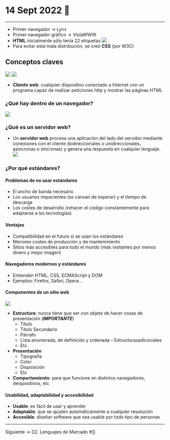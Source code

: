 # 14 Sept 2022 🦂
---
- Primer navegador -> Lynx
- Primer navegador gráfico -> ViolaWWW
- **HTML** inicialmente sólo tenía 22 etiquetas
![](./img/error%20web%201.png|500)
- Para evitar esta mala distribución, se creó **CSS** (por W3C)

## Conceptos claves
![](./img/cliente%20servidor.png|500)
![](cliente%20servidor%202.png)

- **Cliente web**: cualquier dispositivo conectado a Internet con un programa capaz de realizar peticiones http  y mostrar las páginas HTML

### ¿Qué hay dentro de un navegador?
![](navegador%201.png)

### ¿Qué es un servidor web?
- Un **servidor web** procesa una aplicación del lado del servidor mediante conexiones con el cliente (bidireccionales o unidireccionales, asíncronas o síncronas) y genera una respuesta en cualquier lenguaje.
![](servidor%20web.png)

### ¿Por qué estándares?
#### Problemas de no usar estándares
- El ancho de banda necesario
- Los usuarios impacientes (se cansan de esperar) y el tiempo de descarga
- Los costes de desarrollo (rehacer el código constantemente para adaptarse a las tecnologías)

#### Ventajas
- Compatibilidad en el futuro si se usan los estándares
- Menores costes de producción y de mantenimiento 
- Sitios más accesibles para todo el mundo (más visitantes por menos dinero y mejor imagen)

#### Navegadores modernos y estándares
- Entienden HTML, CSS, ECMAScript y DOM
- Ejemplos: Firefox, Safari, Opera...

#### Componentes de un sitio web
![](./img/componentes%20web.png|500)
- **Estructura**: nunca tiene que ser con objeto de hacer cosas de presentación (***IMPORTANTE***)
	- Título  
	- Título Secundario  
	- Párrafo  
    - Lista enumerada, de definición y ordenada – Estructurasadicionales  
	- Etc.
- **Presentación**
	- Tipografía
	- Color
	- Disposición
	- Etc
- **Comportamiento**: para que funcione en distintos navegadores, deispositivos, etc

#### Usabilidad, adaptabilidad y accesibilidad
- **Usable**: es fácil de usar y aprender
- **Adaptable**: que se ajusten automáticamente a cualquier resolución
- **Accesible**: diseñar software que sea usable por todo tipo de personas

---
Siguiente -> [[2. Lenguajes de Marcado 🖲]]